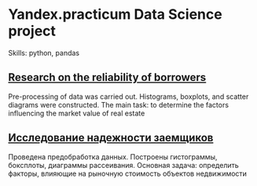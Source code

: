 # Yandex.practicum Data Science project

Skills: python, pandas

## [Research on the reliability of borrowers](https://github.com/PSImera/Yandex.practicum.ds/blob/main/Project_sprint_04_bank/bank_ENG.ipynb)

Pre-processing of data was carried out. Histograms, boxplots, and scatter diagrams were constructed. The main task: to determine the factors influencing the market value of real estate

## [Исследование надежности заемщиков](https://github.com/PSImera/Yandex.practicum.ds/blob/main/Project_sprint_04_bank/bank_RU.ipynb)

Проведена предобработка данных. Построены гистограммы, боксплоты, диаграммы рассеивания. Основная задача: определить факторы, влияющие на рыночную стоимость объектов недвижимости

